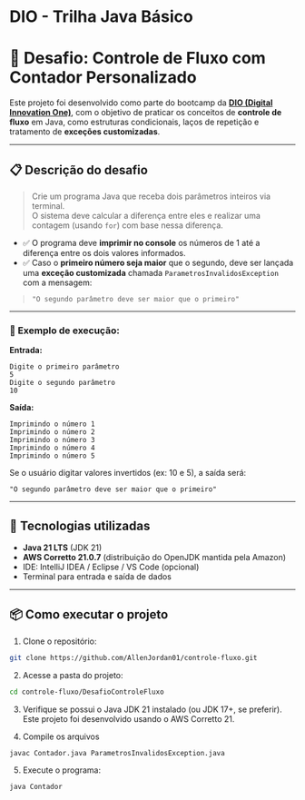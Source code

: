 # DIO - Trilha Java Básico  
# 🔢 Desafio: Controle de Fluxo com Contador Personalizado

Este projeto foi desenvolvido como parte do bootcamp da **[DIO (Digital Innovation One)](https://www.dio.me/)**, com o objetivo de praticar os conceitos de **controle de fluxo** em Java, como estruturas condicionais, laços de repetição e tratamento de **exceções customizadas**.

---

## 📋 Descrição do desafio

> Crie um programa Java que receba dois parâmetros inteiros via terminal.  
> O sistema deve calcular a diferença entre eles e realizar uma contagem (usando `for`) com base nessa diferença.

- ✅ O programa deve **imprimir no console** os números de 1 até a diferença entre os dois valores informados.
- ✅ Caso o **primeiro número seja maior** que o segundo, deve ser lançada uma **exceção customizada** chamada `ParametrosInvalidosException` com a mensagem:
> `"O segundo parâmetro deve ser maior que o primeiro"`

---

### 🧪 Exemplo de execução:

**Entrada:**
```
Digite o primeiro parâmetro
5
Digite o segundo parâmetro
10
```
**Saída:**
``` 
Imprimindo o número 1
Imprimindo o número 2
Imprimindo o número 3
Imprimindo o número 4
Imprimindo o número 5
``` 

Se o usuário digitar valores invertidos (ex: 10 e 5), a saída será:
```
"O segundo parâmetro deve ser maior que o primeiro"
```
---

## 🚀 Tecnologias utilizadas

- **Java 21 LTS** (JDK 21)
- **AWS Corretto 21.0.7** (distribuição do OpenJDK mantida pela Amazon)
- IDE: IntelliJ IDEA / Eclipse / VS Code (opcional)
- Terminal para entrada e saída de dados

---

## 📦 Como executar o projeto

1. Clone o repositório:
```bash
git clone https://github.com/AllenJordan01/controle-fluxo.git
```

2. Acesse a pasta do projeto:
```bash
cd controle-fluxo/DesafioControleFluxo
```

3. Verifique se possui o Java JDK 21 instalado (ou JDK 17+, se preferir). Este projeto foi desenvolvido usando o AWS Corretto 21.

4. Compile os arquivos
```bash
javac Contador.java ParametrosInvalidosException.java
```

5. Execute o programa:
```bash
java Contador
```
